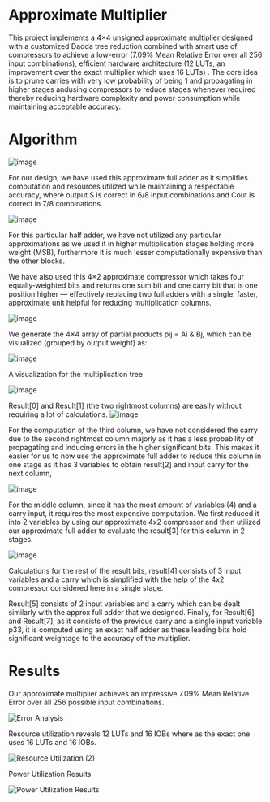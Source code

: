 # Approximate Multiplier

This project implements a 4×4 unsigned approximate multiplier designed with a customized Dadda tree reduction combined with smart use of compressors to achieve a low-error (7.09% Mean Relative Error over all 256 input combinations), efficient hardware architecture (12 LUTs, an improvement over the exact multiplier which uses 16 LUTs) . The core idea is to prune carries with very low probability of being 1 and propagating in higher stages andusing compressors to reduce stages whenever required thereby reducing hardware complexity and power consumption while maintaining acceptable accuracy.

# Algorithm

![image](https://github.com/user-attachments/assets/dc3c4188-cd12-4e48-a58e-71cdbbc743bb)

For our design, we have used this approximate full adder as it simplifies computation and resources utilized while maintaining a respectable accuracy, where output S is correct in 6/8 input combinations and Cout is correct in 7/8 combinations.

![image](https://github.com/user-attachments/assets/953fe9f7-de49-4aa9-875a-fac46ac2dce5)

For this particular half adder, we have not utilized any particular approximations as we used it in higher multiplication stages holding more weight (MSB), furthermore it is much lesser computationally expensive than the other blocks.

We have also used this 4×2 approximate compressor which takes four equally‑weighted bits and returns one sum bit and one carry bit that is one position higher — effectively replacing two full adders with a single, faster, approximate unit helpful for reducing multiplication columns.

![image](https://github.com/user-attachments/assets/608e5355-579a-4ab3-9ebb-779ad90c5795)

We generate the 4×4 array of partial products pij = Ai & Bj, which can be visualized (grouped by output weight) as:

![image](https://github.com/user-attachments/assets/74c1eae1-7c8c-4fc6-ae40-65f3d608a1d1)

A visualization for the multiplication tree

![image](https://github.com/user-attachments/assets/d53fb590-525a-47e3-912f-3aa404c91ab0)

Result[0] and Result[1] (the two rightmost columns) are easily without requiring a lot of calculations.
![image](https://github.com/user-attachments/assets/25c95861-57d6-4871-9f5e-7449dde11e26)

For the computation of the third column, we have not considered the carry due to the second rightmost column majorly as it has a less probability of propagating and inducing errors in the higher significant bits. This makes it easier for us to now use the approximate full adder to reduce this column in one stage as it has 3 variables to obtain result[2] and input carry for the next column,

![image](https://github.com/user-attachments/assets/c7c176ba-e625-465a-93cf-01e99e971475)

For the middle column, since it has the most amount of variables (4) and a carry input, it requires the most expensive computation. We first reduced it into 2 variables by using our approximate 4x2 compressor and then utilized our approximate full adder to evaluate the result[3] for this column in 2 stages.

![image](https://github.com/user-attachments/assets/c6313c0e-c196-4ad2-817d-d2a66be0975a)

Calculations for the rest of the result bits, result[4] consists of 3 input variables and a carry which is simplified with the help of the 4x2 compressor considered here in a single stage. 

Result[5] consists of 2 input variables and a carry which can be dealt similarly with the approx full adder that we designed.
Finally, for Result[6] and Result[7], as it consists of the previous carry and a single input variable p33, it is computed using an exact half adder as these leading bits hold significant weightage to the accuracy of the multiplier.


# Results

Our approximate multiplier achieves an impressive 7.09% Mean Relative Error over all 256 possible input combinations.

![Error Analysis](https://github.com/user-attachments/assets/279a1058-d403-40df-9572-c09d58a70879)

Resource utilization reveals 12 LUTs and 16 IOBs where as the exact one uses 16 LUTs and 16 IOBs.

![Resource Utilization (2)](https://github.com/user-attachments/assets/e58ad0ae-3c01-49d7-af07-7041dc47cec8)

Power Utilization Results

![Power Utilization Results](https://github.com/user-attachments/assets/4935d147-09e4-4dc8-92d7-a8095cf4b972)


















